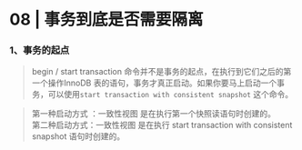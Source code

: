 # 08 | 事务到底是否需要隔离
### 1、事务的起点 
> begin / start transaction 命令并不是事务的起点，在执行到它们之后的第一个操作InnoDB 表的语句，事务才真正启动。如果你要马上启动一个事务，可以使用`start transaction with consistent snapshot` 这个命令。  
 
> 第一种启动方式 ：一致性视图 是在执行第一个快照读语句时创建的。  
> 第二种启动方式：一致性视图 是在执行 start transaction with consistent snapshot 语句时创建的。


